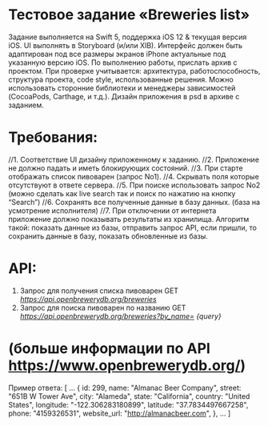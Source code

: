 # Тестовое задание «Breweries list»

Задание выполняется на Swift 5, поддержка iOS 12 & текущая версия iOS. UI выполнять в Storyboard (и/или XIB).
Интерфейс должен быть адаптирован под все размеры экранов iPhone актуальные под указанную версию iOS. По
выполнению работы, прислать архив с проектом.
При проверке учитывается: архитектура, работоспособность, структура проекта, code style, использованные
решения. Можно использовать сторонние библиотеки и менеджеры зависимостей (CocoaPods, Carthage, и т.д.).
Дизайн приложения в psd в архиве с заданием.

# Требования:

//1. Соответствие UI дизайну приложенному к заданию.
//2. Приложение не должно падать и иметь блокирующих состояний.
//3. При старте отображать список пивоварен (запрос No1).
//4. Скрывать поля которые отсутствуют в ответе сервера.
//5. При поиске использовать запрос No2 (можно сделать как live search так и поиск по нажатию на кнопку
    “Search”)
//6. Сохранять все полученные данные в базу данных. (база на усмотрение исполнителя)
//7. При отключении от интернета приложение должно показывать результаты из хранилища. Алгоритм такой:
    показать данные из базы, отправить запрос API, если пришли, то сохранить данные в базу, показать
    обновленные из базы.

# API:

1. Запрос для получения списка пивоварен
GET ​ _https://api.openbrewerydb.org/breweries_
2. Запрос для поиска пивоварен по названию
GET ​ _https://api.openbrewerydb.org/breweries?by_name= {query}_

# (больше информации по API ​https://www.openbrewerydb.org/​)

Пример ответа:
[ ...
{
id: 299,
name: "Almanac Beer Company",
street: "651B W Tower Ave",
city: "Alameda",
state: "California",
country: "United States",
longitude: "-122.306283180899",
latitude: "37.7834497667258",
phone: "4159326531",
website_url: "http://almanacbeer.com",
},
... ]
